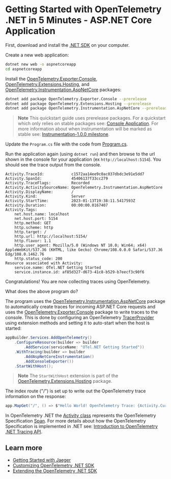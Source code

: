 # Getting Started with OpenTelemetry .NET in 5 Minutes - ASP.NET Core Application

First, download and install the [.NET
SDK](https://dotnet.microsoft.com/download) on your computer.

Create a new web application:

```sh
dotnet new web -o aspnetcoreapp
cd aspnetcoreapp
```

Install the
[OpenTelemetry.Exporter.Console](../../../src/OpenTelemetry.Exporter.Console/README.md),
[OpenTelemetry.Extensions.Hosting](../../../src/OpenTelemetry.Extensions.Hosting/README.md),
and
[OpenTelemetry.Instrumentation.AspNetCore](../../../src/OpenTelemetry.Exporter.Console/README.md)
packages:

```sh
dotnet add package OpenTelemetry.Exporter.Console --prerelease
dotnet add package OpenTelemetry.Extensions.Hosting --prerelease
dotnet add package OpenTelemetry.Instrumentation.AspNetCore --prerelease
```

> **Note** This quickstart guide uses prerelease packages. For a quickstart
> which only relies on stable packages see: [Console
> Application](../getting-started-console/README.md). For more information about
> when instrumentation will be marked as stable see: [Instrumentation-1.0.0
> milestone](https://github.com/open-telemetry/opentelemetry-dotnet/milestone/23).

Update the `Program.cs` file with the code from [Program.cs](./Program.cs).

Run the application again (using `dotnet run`) and then browse to the url shown
in the console for your application (ex `http://localhost:5154`). You should see
the trace output from the console.

```text
Activity.TraceId:            c1572aa14ee9c0ac037dbdc3e91e5dd7
Activity.SpanId:             45406137f33cc279
Activity.TraceFlags:         Recorded
Activity.ActivitySourceName: OpenTelemetry.Instrumentation.AspNetCore
Activity.DisplayName:        /
Activity.Kind:               Server
Activity.StartTime:          2023-01-13T19:38:11.5417593Z
Activity.Duration:           00:00:00.0167407
Activity.Tags:
    net.host.name: localhost
    net.host.port: 5154
    http.method: GET
    http.scheme: http
    http.target: /
    http.url: http://localhost:5154/
    http.flavor: 1.1
    http.user_agent: Mozilla/5.0 (Windows NT 10.0; Win64; x64) AppleWebKit/537.36 (KHTML, like Gecko) Chrome/108.0.0.0 Safari/537.36 Edg/108.0.1462.76
    http.status_code: 200
Resource associated with Activity:
    service.name: OTel.NET Getting Started
    service.instance.id: af85d327-d673-41c8-b529-b7eecf3c90f6
```

Congratulations! You are now collecting traces using OpenTelemetry.

What does the above program do?

The program uses the
[OpenTelemetry.Instrumentation.AspNetCore](../../../src/OpenTelemetry.Instrumentation.AspNetCore/README.md)
package to automatically create traces for incoming ASP.NET Core requests and
uses the
[OpenTelemetry.Exporter.Console](../../../src/OpenTelemetry.Exporter.Console/README.md)
package to write traces to the console. This is done by configuring an
OpenTelemetry [TracerProvider](../customizing-the-sdk/README.MD#tracerprovider)
using extension methods and setting it to auto-start when the host is started:

```csharp
appBuilder.Services.AddOpenTelemetry()
    .ConfigureResource(builder => builder
        .AddService(serviceName: "OTel.NET Getting Started"))
    .WithTracing(builder => builder
        .AddAspNetCoreInstrumentation()
        .AddConsoleExporter())
    .StartWithHost();
```

> **Note**
> The `StartWithHost` extension is part of the
[OpenTelemetry.Extensions.Hosting](../../../src/OpenTelemetry.Extensions.Hosting/README.md)
package.

The index route ("/") is set up to write out the OpenTelemetry trace information
on the response:

```csharp
app.MapGet("/", () => $"Hello World! OpenTelemetry Trace: {Activity.Current?.Id}");
```

In OpenTelemetry .NET the [Activity
class](https://learn.microsoft.com/dotnet/api/system.diagnostics.activity?view=net-7.0)
represents the OpenTelemetry Specification
[Span](https://github.com/open-telemetry/opentelemetry-specification/blob/main/specification/trace/api.md#span).
For more details about how the OpenTelemetry Specification is implemented in
.NET see: [Introduction to OpenTelemetry .NET Tracing
API](https://github.com/open-telemetry/opentelemetry-dotnet/tree/main/src/OpenTelemetry.Api#introduction-to-opentelemetry-net-tracing-api).

## Learn more

* [Getting Started with Jaeger](../getting-started-jaeger/README.md)
* [Customizing OpenTelemetry .NET SDK](../customizing-the-sdk/README.md)
* [Extending the OpenTelemetry .NET SDK](../extending-the-sdk/README.md)
